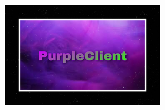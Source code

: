 # <a href="https://github.com/condonato/PurpleClient/raw/main/clientlauncher/launcher-fancy-4.5-SNAPSHOT.jar"><img src="purpleclientlogo.jpg"></a>
